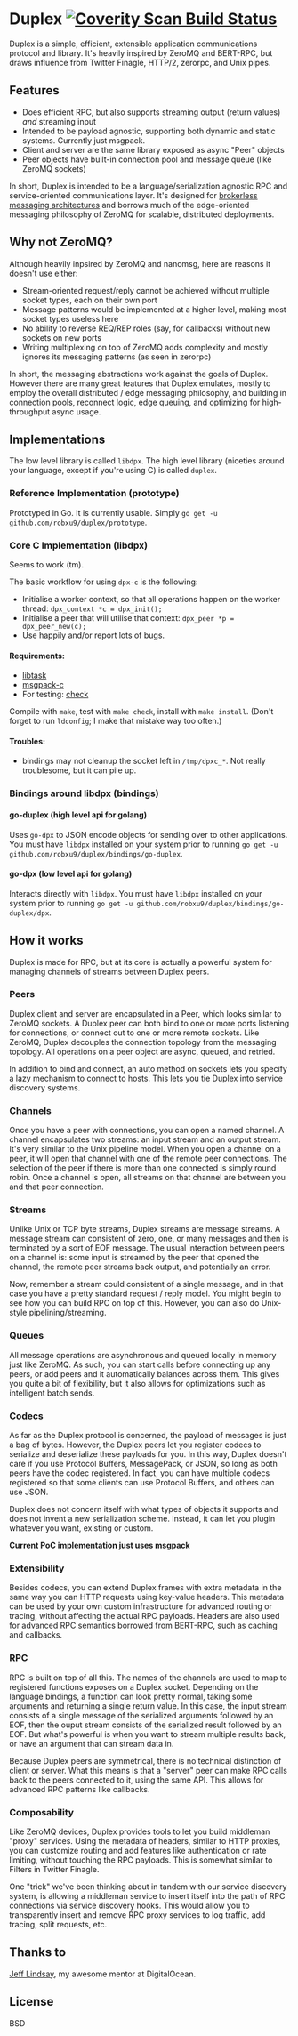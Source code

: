 # Duplex [![Coverity Scan Build Status](https://scan.coverity.com/projects/2512/badge.svg)](https://scan.coverity.com/projects/2512)

Duplex is a simple, efficient, extensible application communications protocol and library. It's heavily inspired by ZeroMQ and BERT-RPC, but draws influence from Twitter Finagle, HTTP/2, zerorpc, and Unix pipes.

## Features

 * Does efficient RPC, but also supports streaming output (return values) *and* streaming input
 * Intended to be payload agnostic, supporting both dynamic and static systems. Currently just msgpack.
 * Client and server are the same library exposed as async "Peer" objects
 * Peer objects have built-in connection pool and message queue (like ZeroMQ sockets)
 
In short, Duplex is intended to be a language/serialization agnostic RPC and service-oriented communications layer. It's designed for [brokerless messaging architectures](http://zeromq.org/whitepapers:brokerless) and borrows much of the edge-oriented messaging philosophy of ZeroMQ for scalable, distributed deployments.

## Why not ZeroMQ?

Although heavily inpsired by ZeroMQ and nanomsg, here are reasons it doesn't use either:

 * Stream-oriented request/reply cannot be achieved without multiple socket types, each on their own port
 * Message patterns would be implemented at a higher level, making most socket types useless here
 * No ability to reverse REQ/REP roles (say, for callbacks) without new sockets on new ports
 * Writing multiplexing on top of ZeroMQ adds complexity and mostly ignores its messaging patterns (as seen in zerorpc)

In short, the messaging abstractions work against the goals of Duplex. However there are many great features that Duplex emulates, mostly to employ the overall distributed / edge messaging philosophy, and building in connection pools, reconnect logic, edge queuing, and optimizing for high-throughput async usage.

## Implementations

The low level library is called `libdpx`. The high level library (niceties around your language, except if you're using C) is called `duplex`.

### Reference Implementation (prototype)

Prototyped in Go. It is currently usable. Simply `go get -u github.com/robxu9/duplex/prototype`.

### Core C Implementation (libdpx)

Seems to work (tm).

The basic workflow for using `dpx-c` is the following:

* Initialise a worker context, so that all operations happen on the worker thread: `dpx_context *c = dpx_init();`
* Initialise a peer that will utilise that context: `dpx_peer *p = dpx_peer_new(c);`
* Use happily and/or report lots of bugs.

#### Requirements:

* [libtask](https://github.com/robxu9/duplex/tree/master/vendor/libtask)
* [msgpack-c](https://github.com/msgpack/msgpack-c)
* For testing: [check](http://check.sourceforge.net)

Compile with `make`, test with `make check`, install with `make install`.
(Don't forget to run `ldconfig`; I make that mistake way too often.)

#### Troubles:

* bindings may not cleanup the socket left in `/tmp/dpxc_*`. Not really troublesome, but it can pile up.

### Bindings around libdpx (bindings)

#### go-duplex (high level api for golang)

Uses `go-dpx` to JSON encode objects for sending over to other applications. You must have `libdpx` installed on your system prior to running `go get -u github.com/robxu9/duplex/bindings/go-duplex`.

#### go-dpx (low level api for golang)

Interacts directly with `libdpx`. You must have `libdpx` installed on your system prior to running `go get -u github.com/robxu9/duplex/bindings/go-duplex/dpx`.

## How it works

Duplex is made for RPC, but at its core is actually a powerful system for managing channels of streams between Duplex peers.

### Peers

Duplex client and server are encapsulated in a Peer, which looks similar to ZeroMQ sockets. A Duplex peer can both bind to one or more ports listening for connections, or connect out to one or more remote sockets. Like ZeroMQ, Duplex decouples the connection topology from the messaging topology. All operations on a peer object are async, queued, and retried.

In addition to bind and connect, an auto method on sockets lets you specify a lazy mechanism to connect to hosts. This lets you tie Duplex into service discovery systems.

### Channels

Once you have a peer with connections, you can open a named channel. A channel encapsulates two streams: an input stream and an output stream. It's very similar to the Unix pipeline model. When you open a channel on a peer, it will open that channel with one of the remote peer connections. The selection of the peer if there is more than one connected is simply round robin. Once a channel is open, all streams on that channel are between you and that peer connection.

### Streams

Unlike Unix or TCP byte streams, Duplex streams are message streams. A message stream can consistent of zero, one, or many messages and then is terminated by a sort of EOF message. The usual interaction between peers on a channel is: some input is streamed by the peer that opened the channel, the remote peer streams back output, and potentially an error. 

Now, remember a stream could consistent of a single message, and in that case you have a pretty standard request / reply model. You might begin to see how you can build RPC on top of this. However, you can also do Unix-style pipelining/streaming.

### Queues

All message operations are asynchronous and queued locally in memory just like ZeroMQ. As such, you can start calls before connecting up any peers, or add peers and it automatically balances across them. This gives you quite a bit of flexibility, but it also allows for optimizations such as intelligent batch sends. 

### Codecs

As far as the Duplex protocol is concerned, the payload of messages is just a bag of bytes. However, the Duplex peers let you register codecs to serialize and deserialize these payloads for you. In this way, Duplex doesn't care if you use Protocol Buffers, MessagePack, or JSON, so long as both peers have the codec registered. In fact, you can have multiple codecs registered so that some clients can use Protocol Buffers, and others can use JSON. 

Duplex does not concern itself with what types of objects it supports and does not invent a new serialization scheme. Instead, it can let you plugin whatever you want, existing or custom.

**Current PoC implementation just uses msgpack**

### Extensibility

Besides codecs, you can extend Duplex frames with extra metadata in the same way you can HTTP requests using key-value headers. This metadata can be used by your own custom infrastructure for advanced routing or tracing, without affecting the actual RPC payloads. Headers are also used for advanced RPC semantics borrowed from BERT-RPC, such as caching and callbacks.

### RPC

RPC is built on top of all this. The names of the channels are used to map to registered functions exposes on a Duplex socket. Depending on the language bindings, a function can look pretty normal, taking some arguments and returning a single return value. In this case, the input stream consists of a single message of the serialized arguments followed by an EOF, then the ouput stream consists of the serialized result followed by an EOF. But what's powerful is when you want to stream multiple results back, or have an argument that can stream data in. 

Because Duplex peers are symmetrical, there is no technical distinction of client or server. What this means is that a "server" peer can make RPC calls back to the peers connected to it, using the same API. This allows for advanced RPC patterns like callbacks.

### Composability

Like ZeroMQ devices, Duplex provides tools to let you build middleman "proxy" services. Using the metadata of headers, similar to HTTP proxies, you can customize routing and add features like authentication or rate limiting, without touching the RPC payloads. This is somewhat similar to Filters in Twitter Finagle.

One "trick" we've been thinking about in tandem with our service discovery system, is allowing a middleman service to insert itself into the path of RPC connections via service discovery hooks. This would allow you to transparently insert and remove RPC proxy services to log traffic, add tracing, split requests, etc. 

## Thanks to

[Jeff Lindsay](https://github.com/progrium), my awesome mentor at DigitalOcean.

## License

BSD
